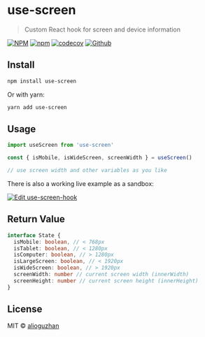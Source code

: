 # use-screen

> Custom React hook for screen and device information

[![NPM](https://img.shields.io/npm/v/use-screen.svg)](https://www.npmjs.com/package/use-screen)
[![npm](https://img.shields.io/npm/dm/use-screen.svg)](https://www.npmjs.com/package/use-screen)
[![codecov](https://codecov.io/gh/alioguzhan/use-screen/branch/master/graph/badge.svg?token=htwLgAlLBc)](https://codecov.io/gh/alioguzhan/use-screen)
[![Github](https://github.com/alioguzhan/use-screen/workflows/build/badge.svg)](https://github.com/alioguzhan/use-screen/actions)

## Install

```bash
npm install use-screen
```

Or with yarn:

```bash
yarn add use-screen
```

## Usage

```js
import useScreen from 'use-screen'

const { isMobile, isWideScreen, screenWidth } = useScreen()

// use screen width and other variables as you like
```

There is also a working live example as a sandbox:

[![Edit use-screen-hook](https://codesandbox.io/static/img/play-codesandbox.svg)](https://codesandbox.io/s/use-screen-hook-80toq?fontsize=14&hidenavigation=1&theme=dark)

## Return Value

```ts
interface State {
  isMobile: boolean, // < 768px
  isTablet: boolean, // < 1280px
  isComputer: boolean, // > 1280px
  isLargeScreen: boolean, // < 1920px
  isWideScreen: boolean, // > 1920px
  screenWidth: number // current screen width (innerWidth)
  screenHeight: number // current screen height (innerHeight)
}
```

## License

MIT © [alioguzhan](https://github.com/alioguzhan)
